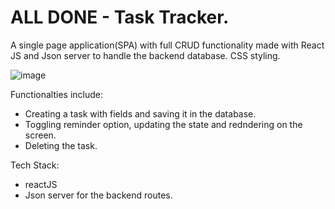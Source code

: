 # ALL DONE - Task Tracker. 

A single page application(SPA) with full CRUD functionality made with React JS and Json server to handle the backend database.
CSS styling. 

![image](https://user-images.githubusercontent.com/89990638/169630490-f1b07295-d9b9-4f44-8497-41ef65e8500c.png)


Functionalties include:
  * Creating a task with fields and saving it in the database. 
  * Toggling reminder option, updating the state and redndering on the screen. 
  * Deleting the task. 

Tech Stack:
  * reactJS
  * Json server for the backend routes. 
 
